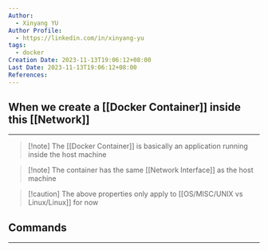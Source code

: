 ```yaml
---
Author:
  - Xinyang YU
Author Profile:
  - https://linkedin.com/in/xinyang-yu
tags:
  - docker
Creation Date: 2023-11-13T19:06:12+08:00
Last Date: 2023-11-13T19:06:12+08:00
References:
---
```

## When we create a [[Docker Container]] inside this [[Network]]
---
>[!note] The [[Docker Container]] is basically an application running inside the host machine

>[!note] The container has the same [[Network Interface]] as the host machine

>[!caution] The above properties only apply to [[OS/MISC/UNIX vs Linux/Linux]] for now

## Commands
---